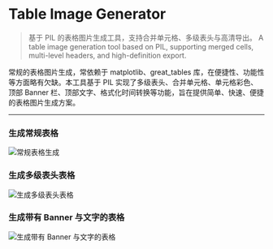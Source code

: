 # Table Image Generator
> 基于 PIL 的表格图片生成工具，支持合并单元格、多级表头与高清导出。
A table image generation tool based on PIL, supporting merged cells, multi-level headers, and high-definition export.

常规的表格图片生成，常依赖于 matplotlib、great_tables 库，在便捷性、功能性等方面略有欠缺。本工具基于 PIL 实现了多级表头、合并单元格、单元格彩色、顶部 Banner 栏、顶部文字、格式化时间转换等功能，旨在提供简单、快速、便捷的表格图片生成方案。

---

### 生成常规表格
![常规表格生成](https://imgur.com/300FtqA.png "常规表格生成")

### 生成多级表头表格
![生成多级表头表格](https://i.imgur.com/XbZ5nVx.png "生成多级表头表格")

### 生成带有 Banner 与文字的表格

![生成带有 Banner 与文字的表格](https://i.imgur.com/oMX3GJW.png "生成带有 Banner 与文字的表格")
